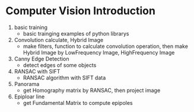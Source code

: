 # Computer Vision Introduction

1. basic training
    - basic trainging examples of python librarys
2. Convolution calculate, Hybrid Image
    - make filters, function to calculate convolution operation, then make Hybrid Image by LowFrequency Image, HighFrequency Image
3. Canny Edge Detection
    - detect edges of some objects
4. RANSAC with SIFT
    - RANSAC algorithm with SIFT data
5. Panorama
    - get Homography matrix by RANSAC, then project image
6. Epiploar line
    - get Fundamental Matrix to compute epipoles
